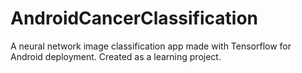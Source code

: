 # AndroidCancerClassification
A neural network image classification app made with Tensorflow for Android deployment. Created as a learning project.
